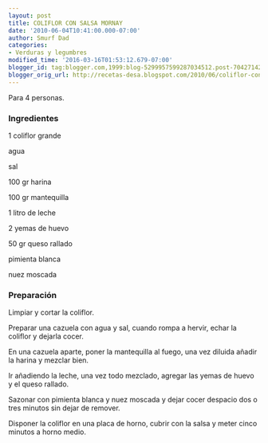 ```yaml
---
layout: post
title: COLIFLOR CON SALSA MORNAY
date: '2010-06-04T10:41:00.000-07:00'
author: Smurf Dad
categories:
- Verduras y legumbres
modified_time: '2016-03-16T01:53:12.679-07:00'
blogger_id: tag:blogger.com,1999:blog-5299957599287034512.post-7042714293184664493
blogger_orig_url: http://recetas-desa.blogspot.com/2010/06/coliflor-con-salsa-mornay.html
---
```


Para 4 personas.

<h3>Ingredientes</h3>
1 coliflor grande

agua

sal

100 gr harina

100 gr mantequilla

1 litro de leche

2 yemas de huevo

50 gr queso rallado

pimienta blanca

nuez moscada



<h3>Preparación</h3>
Limpiar y cortar la coliflor.

Preparar una cazuela con agua y sal, cuando rompa a hervir, echar la coliflor y dejarla cocer.

En una cazuela aparte, poner la mantequilla al fuego, una vez diluida añadir la harina y mezclar bien.

Ir añadiendo la leche, una vez todo mezclado, agregar las yemas de huevo y el queso rallado.

Sazonar con pimienta blanca y nuez moscada y dejar cocer despacio dos o tres minutos sin dejar de remover.

Disponer la coliflor en una placa de horno, cubrir con la salsa y meter cinco minutos a horno medio.
